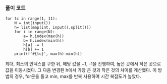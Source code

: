 ### 풀이 코드
```
for tc in range(1, 11):
    N = int(input())
    h= list(map(int, input().split()))
    for i in range(N):
        a= h.index(max(h))
        b= h.index(min(h))
        h[a] -= 1
        h[b] += 1
    print(f'#{tc}', max(h)-min(h))
```

최대, 최소의 인덱스를 구한 뒤, 해당 값을 +1, -1을 진행하여,
높은 곳에서 작은 곳으로 값을 이동시켰다. 
그 다음 변경된 h에서 가장 큰 것과 작은 것의 차이를 계산했다.
이 방법의 경우, for문을 돌고 min, max를 반복 사용하여 시간 복잡도가 높았다.
